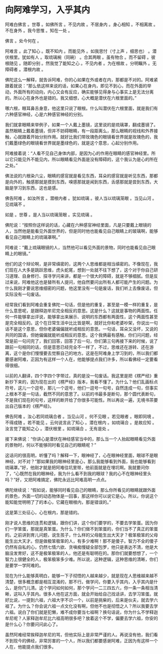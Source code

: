 # 向阿难学习，入乎其内

阿难白佛言 。世尊 。如佛所言 。不见内故 。不居身内 。身心相知 。不相离故 。不在身外 。我今思惟 。知在一处 。

佛言 。处今何在 。

阿难言 。此了知心 。既不知内 。而能见外 。如我思忖（寸上声 ，细思也） 。潜伏根里。犹如有人 。取琉璃椀（同碗） 。合其两眼 。虽有物合 。而不留碍 。彼根随见 。随即分别 。然我觉了能知之心 。不见内者 。为在根故 。分明瞩外 。无障碍者 。潜根内故 。

佛陀这么一解释，就告诉阿难，你的心如果在外或者在内，那都是不对的。阿难紧跟着就说：“那么依这样来说的话，如果心在身内，即见不到心，而在外面的举动，外面所有的动向，内心又会有反应，确实能够见得身与心事实上是无法分离的。所以心在身外也是错的。我又细想，心大概是潜伏在六根里面的。”

哪六根，眼耳鼻舌身意，他这里只说了眼根。什么叫潜伏在六根里面，就是我们有六种感官神经，心是六种感官神经的分别。

我们就拿眼睛来举例子，如果一个人戴上墨镜，这里说的是琉璃罩，翻成墨镜了。虽然眼睛上戴着墨镜，但并不妨碍眼睛，有一段距离么，那么眼睛的视线和外界接触，心就跟着开始分别作用。就好比我们带玫瑰色的眼镜看世界就是玫瑰色的，我们戴墨绿色的眼镜看世界就是墨绿色的，就是这个意思，心起分别作用。

阿难接着说：“人看不见自己身体内部，是因为心的作用在眼睛的感官神经里。所以它只能见外不能见内，所以眼睛看见外面是没有障碍的，这个我认为是心的所在之处。”

佛法说的六根染六尘，眼睛的感官就是看见东西，耳朵的感官就是听见东西，那都是向外的，触感那就是摸到东西，嗅感那就是闻到东西，舌感那就是尝到东西，大脑是学习到东西，这也是感。

佛告阿难 。如汝所言 。潜根内者 。犹如琉璃 。彼人当以琉璃笼眼 。当见山河 。见琉璃不 。

如是 。世尊 。是人当以琉璃笼眼 。实见琉璃 。

佛陀说：“按照你这样说的话，心藏在六种感官神经里面，凡是只要戴上眼镜的人，当然他是能看见外面世界的，但是同时他也能看见自己眼睛上的玻璃啊，能够看见自己眼睛上的琉璃罩啊。”

阿难说：“戴上琉璃眼镜的人，当然他可以看见外面的景物，同时也能看见自己眼睛上的眼镜。”

他们的这个辩论啊，是非常缜密的，这两个人思维都是相当缜密的。不像现在，我们现在人大多是跳跃思维，虎头蛇尾，想到一处就不往下想了，这个对于你自己研习道理、自身修行、探寻学问来讲，都是一个很大的障碍，就是不够细腻。但是反过来说，阿难他这也是替所有人提问，他自然要问出所有人都可能产生的问题。为什么我刚才要说思维细密的问题，他这里没有一句是废话，我们听上去像废话，但实际没有一句废话。

经常我们看到阿难会重复佛陀一句话，但是他的重复，甚至是一模一样的重复，是什么意思呢，是跟释迦牟尼完全相反的意思。这是什么？这就是事物的两面性。任何一件能够拿出评说，能够拿出来展示、说明的东西都有两面性，这个两面性甚至是完全相反的。这个在日常生活中比比皆是啊，就好比你和老婆吵架，你说出一句话不是这个意思，但你老婆偏偏就听成相反的意思。一句话，耳朵又没坏，又说的共同的国语，但她偏偏就能听成相反的意思。这个我俩最有感触，你们问问题，经常是前一句问完了，我们回答，回答了后一句，你们第三句再接下来的时候，说了跟前一句相同的话，但是意思已经完全不一样了，不过，思维还在游转、还在游离，这个是你们慢慢要去觉察自己的地方。这是在阿难身上学习到的，所以我们都要感谢阿难，正因为有这样一个人在，他能够提点我们许多，所以看佛经一定要看得很细。

以前的人翻译，四个字四个字带过，真的是没一句废话。我这里是把《楞严经》重新抄下来的，因为现在出的《楞严经》版本，我看不懂了。为什么？他们乱画标点符号，这儿一个逗号，那儿一个逗号，他们一逗号一句号，自然连成一句，但事实上根本不是一句话，截然不同的意思了。以前的书最多是断句，那个圆代表断句，不是我们现在的句号，这样的断开给了你很多可能性。所以再说一遍，无境书茶要出自己版本的《楞严经》。

佛告阿难 。汝心若同琉璃合者 。当见山河 。何不见眼 。若见眼者 。眼即同境 。不得成随 。若不能见 。云何说言此了知心 。潜在根内 。如琉璃合 。是故应知 。汝言觉了能知之心 。潜伏根里 。如琉璃合 。无有是处 。

接下来佛说：“你讲心是潜伏在神经感官当中的，那么当一个人抬起眼睛看见外面的景物时，何以不能够同时看见自己的眼睛呢？”

这话问的很高明，听懂了吗？解释一下，眼神经了，心在眼神经里面，眼球不是眼神经，对不对？“那如果我的眼神经里是心，那么我能够看到外面，我也能够看到琉璃罩。”好，他刚才就是把阿难往坑里带，他前面就是在埋坑啊。我就要问你了，“心既然在我的眼神经，我为什么看不到我的眼球？我的心不在眼神经里头吗？”好，又把阿难搞定，佛陀永远比阿难高明一点点。

佛陀继续说：“假如说，能够同时看见自己的眼睛，那么你所看见的眼睛就跟外面的景色，外面一切的动态物体是一回事，那这样你可以说它是心。所以，你说这个能知能觉明明了了的本心，它藏在眼根内，那是错误的。”

这是第三处征心，心在根内，那是错的。

刚才说人思维的连贯和逻辑，跟你们讲，这个你们要学的，不要去学笨蛋。因为你们一学笨蛋，那就是真笨蛋。为什么？你们做不到笨蛋的，你们当不了真正的笨蛋的。之前讲到育儿问题，说生孩子，什么样的父母能生出大天才？极笨极笨的父母能生出大天才。但是做极笨极笨的人，有多少难啊！那不是傻子。智力不全的傻子仍然有自私的心，仍然七情六欲、贪嗔痴慢疑全部包罗，他只是表达不清，他是大脑没发育好，这不是极笨极笨的人，他还是有聪明在的。那你们就要想想了，一个智力上很健全的人，极笨极笨多少难。所以说，这种逻辑，这种思维的清晰，你们是要学一学阿难的。

现在为什么能够真明白，能够一下子彻悟的人越来越少，就是现在人思维越来越不清楚，很多概念都是相互混淆的，那不行。做学问，你要入乎其内，入乎其内是什么，是你门儿清。这个学问如何如何，那个学问一二三四五六，你一条一条相当清晰，这叫入乎其内。很多人他在这方面，就会开始给自己找话讲，去学习笨蛋。就好比说，一提到六祖，六祖大字不识一个，以前是挑柴的，后来是伙夫，就去学六祖了。为什么？你会说六祖一点文化没有啊，但他不也是彻悟之人？所以我要去学六祖。说白了你们就是犯懒，难不成你要当七祖啊？换句话说，你为什么不学释迦牟尼呢？人家释迦牟尼比六祖高明很多吧？放着这个不学，偏要去学六祖，你安的是什么心？你要问问此心了。

虽然阿难经常挨释迦牟尼的骂，但他实际上是非常严谨的人。再说没有他，我们看不到现今的佛经，非常厉害的一个人，所以我们都要感谢阿难，正因为有这样一个人在，他能提点我们很多。

